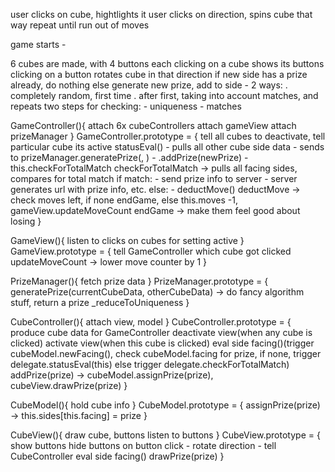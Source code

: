user clicks on cube, hightlights it
user clicks on direction, spins cube that way
repeat until run out of moves

game starts -

6 cubes are made, with 4 buttons each
clicking on a cube shows its buttons
clicking on a button rotates cube in that direction
    if new side has a prize already, do nothing
    else generate new prize, add to side
        - 2 ways:
            . completely random, first time
            . after first, taking into account matches, and repeats
                two steps for checking:
                    - uniqueness
                    - matches




GameController(){
    attach 6x cubeControllers
    attach gameView
    attach prizeManager
}
GameController.prototype = {
    tell all cubes to deactivate, tell particular cube its active
    statusEval(<current cube>)
        - pulls all other cube side data
        - sends to prizeManager.generatePrize(<current cube>, <other cube data>)
        - <current cube>.addPrize(newPrize)
        - this.checkForTotalMatch
    checkForTotalMatch -> pulls all facing sides, compares for total match
        if match:
            - send prize info to server
            - server generates url with prize info, etc.
        else:
            - deductMove()
    deductMove -> check moves left, if none endGame, else this.moves -1, gameView.updateMoveCount
    endGame -> make them feel good about losing
}


GameView(){
    listen to clicks on cubes for setting active
}
GameView.prototype = {
    tell GameController which cube got clicked
    updateMoveCount -> lower move counter by 1
}


PrizeManager(){
    fetch prize data
}
PrizeManager.prototype = {
    generatePrize(currentCubeData, otherCubeData) -> do fancy algorithm stuff, return a prize
    _reduceToUniqueness
}


CubeController(){
    attach view, model
}
CubeController.prototype = {
    produce cube data for GameController
    deactivate view(when any cube is clicked)
    activate view(when this cube is clicked)
    eval side facing(<side>)(trigger cubeModel.newFacing(<side>), check cubeModel.facing for prize, if none, trigger delegate.statusEval(this) else trigger delegate.checkForTotalMatch)
    addPrize(prize) -> cubeModel.assignPrize(prize), cubeView.drawPrize(prize)
}


CubeModel(){
    hold cube info
}
CubeModel.prototype = {
    assignPrize(prize) -> this.sides[this.facing] = prize
}


CubeView(){
    draw cube, buttons
    listen to buttons
}
CubeView.prototype = {
    show buttons
    hide buttons
    on <position> button click
        - rotate <position> direction
        - tell CubeController eval side facing(<side>)
    drawPrize(prize)
}

